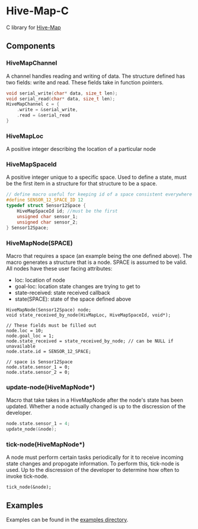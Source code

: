 # Hive-Map-C

C library for [Hive-Map](https://github.com/gregjhansell97/hive-map)

## Components

### HiveMapChannel
A channel handles reading and writing of data. The structure defined has two
fields: write and read. These fields take in function pointers. 
```c
void serial_write(char* data, size_t len);
void serial_read(char* data, size_t len);
HiveMapChannel c = {
    .write = &serial_write,
    .read = &serial_read
}
```

### HiveMapLoc
A positive integer describing the location of a particular node

### HiveMapSpaceId
A positive integer unique to a specific space. Used to define a state, must be
the first item in a structure for that structure to be a space.
``` c
// define macro useful for keeping id of a space consistent everywhere 
#define SENSOR_12_SPACE_ID 12
typedef struct Sensor12Space {
    HiveMapSpaceId id; //must be the first 
    unsigned char sensor_1;
    unsigned char sensor_2;
} Sensor12Space;
```

### HiveMapNode(SPACE)
Macro that requires a space (an example being the one defined above). The macro 
generates a structure that is a node. SPACE is assumed to be valid. All nodes 
have these user facing attributes:
- loc: location of node
- goal-loc: location state changes are trying to get to
- state-received: state received callback
- state(SPACE): state of the space defined above

```
HiveMapNode(Sensor12Space) node;
void state_received_by_node(HivMapLoc, HiveMapSpaceId, void*);

// These fields must be filled out
node.loc = 10;
node.goal_loc = 1;
node.state_received = state_received_by_node; // can be NULL if unavailable
node.state.id = SENSOR_12_SPACE;

// space is Sensor12Space
node.state.sensor_1 = 0;
node.state.sensor_2 = 0;
```

### update-node(HiveMapNode*)
Macro that take takes in a HiveMapNode after the node's state has been updated.
Whether a node actually changed is up to the discression of the developer. 
``` c
node.state.sensor_1 = 4;
update_node(&node);
```

### tick-node(HiveMapNode*)
A node must perform certain tasks periodically for it to receive incoming state 
changes and propogate information. To perform this, tick-node is used. Up to
the discression of the developer to determine how often to invoke tick-node.
```
tick_node(&node);
```

## Examples
Examples can be found in the [examples directory](https://github.com/gregjhansell97/hive-map-c/tree/master/examples).
